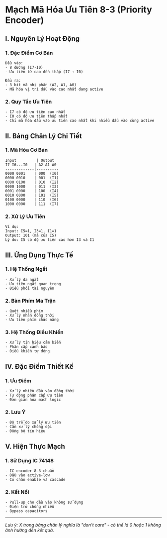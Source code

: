 # Mạch Mã Hóa Ưu Tiên 8-3 (Priority Encoder)

## I. Nguyên Lý Hoạt Động

### 1. Đặc Điểm Cơ Bản
```
Đầu vào: 
- 8 đường (I7-I0)
- Ưu tiên từ cao đến thấp (I7 → I0)

Đầu ra:
- 3 bit mã nhị phân (A2, A1, A0)
- Mã hóa vị trí đầu vào cao nhất đang active
```

### 2. Quy Tắc Ưu Tiên
```
- I7 có độ ưu tiên cao nhất
- I0 có độ ưu tiên thấp nhất
- Chỉ mã hóa đầu vào ưu tiên cao nhất khi nhiều đầu vào cùng active
```

## II. Bảng Chân Lý Chi Tiết

### 1. Mã Hóa Cơ Bản
```
Input         | Output
I7 I6...I0   | A2 A1 A0
-------------|----------
0000 0001    | 000  (I0)
0000 0010    | 001  (I1)
0000 0100    | 010  (I2)
0000 1000    | 011  (I3)
0001 0000    | 100  (I4)
0010 0000    | 101  (I5)
0100 0000    | 110  (I6)
1000 0000    | 111  (I7)
```

### 2. Xử Lý Ưu Tiên
```
Ví dụ:
Input: I5=1, I3=1, I1=1
Output: 101 (mã của I5)
Lý do: I5 có độ ưu tiên cao hơn I3 và I1
```

## III. Ứng Dụng Thực Tế

### 1. Hệ Thống Ngắt
```
- Xử lý đa ngắt
- Ưu tiên ngắt quan trọng
- Điều phối tài nguyên
```

### 2. Bàn Phím Ma Trận
```
- Quét nhiều phím
- Xử lý nhấn đồng thời
- Ưu tiên phím chức năng
```

### 3. Hệ Thống Điều Khiển
```
- Xử lý tín hiệu cảm biến
- Phân cấp cảnh báo
- Điều khiển tự động
```

## IV. Đặc Điểm Thiết Kế

### 1. Ưu Điểm
```
- Xử lý nhiều đầu vào đồng thời
- Tự động phân cấp ưu tiên
- Đơn giản hóa mạch logic
```

### 2. Lưu Ý
```
- Độ trễ do xử lý ưu tiên
- Cần xử lý chống dội
- Đồng bộ tín hiệu
```

## V. Hiện Thực Mạch

### 1. Sử Dụng IC 74148
```
- IC encoder 8-3 chuẩn
- Đầu vào active-low
- Có chân enable và cascade
```

### 2. Kết Nối
```
- Pull-up cho đầu vào không sử dụng
- Điện trở chống nhiễu
- Bypass capacitors
```

---
*Lưu ý: X trong bảng chân lý nghĩa là "don't care" - có thể là 0 hoặc 1 không ảnh hưởng đến kết quả.*
